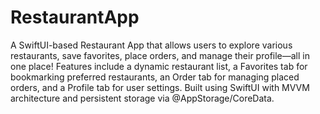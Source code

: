 # RestaurantApp
A SwiftUI-based Restaurant App that allows users to explore various restaurants, save favorites, place orders, and manage their profile—all in one place! Features include a dynamic restaurant list, a Favorites tab for bookmarking preferred restaurants, an Order tab for managing placed orders, and a Profile tab for user settings. Built using SwiftUI with MVVM architecture and persistent storage via @AppStorage/CoreData.
